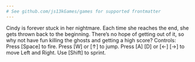 ```yaml
---
# See github.com/js13kGames/games for supported frontmatter
---
```

Cindy is forever stuck in her nightmare. Each time she reaches the end, she gets thrown back to the beginning. There’s no hope of getting out of it, so why not have fun killing the ghosts and getting a high score? 
Controls: 
Press [Space] to fire. Press [W] or [↑] to jump. Press [A] [D] or [←] [→] to move Left and Right. Use [Shift] to sprint.